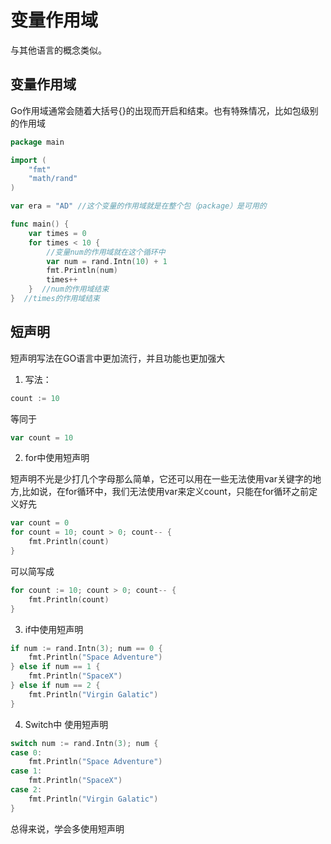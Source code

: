 # 变量作用域
与其他语言的概念类似。

## 变量作用域
Go作用域通常会随着大括号{}的出现而开启和结束。也有特殊情况，比如包级别的作用域
```go
package main

import (
	"fmt"
	"math/rand"
)

var era = "AD" //这个变量的作用域就是在整个包（package）是可用的

func main() {
	var times = 0
	for times < 10 {
		//变量num的作用域就在这个循环中
		var num = rand.Intn(10) + 1
		fmt.Println(num)
		times++
	}  //num的作用域结束
}  //times的作用域结束
```
## 短声明
短声明写法在GO语言中更加流行，并且功能也更加强大
1. 写法：
```go
count := 10
```
等同于
```go
var count = 10
```
2. for中使用短声明  

短声明不光是少打几个字母那么简单，它还可以用在一些无法使用var关键字的地方,比如说，在for循环中，我们无法使用var来定义count，只能在for循环之前定义好先
```go
var count = 0
for count = 10; count > 0; count-- {
    fmt.Println(count)
}
```
可以简写成
```go
for count := 10; count > 0; count-- {
    fmt.Println(count)
}
```
3. if中使用短声明
```go
if num := rand.Intn(3); num == 0 {
    fmt.Println("Space Adventure")
} else if num == 1 {
    fmt.Println("SpaceX")
} else if num == 2 {
    fmt.Println("Virgin Galatic")
}
```
4. Switch中 使用短声明
```go
switch num := rand.Intn(3); num {
case 0:
    fmt.Println("Space Adventure")
case 1:
    fmt.Println("SpaceX")
case 2:
    fmt.Println("Virgin Galatic")
}
```
总得来说，学会多使用短声明